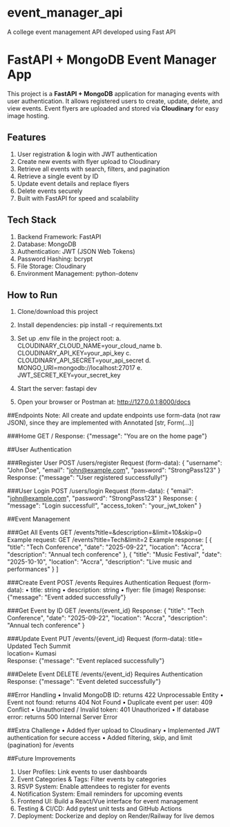 # event_manager_api
A college event management API developed using Fast API

# FastAPI + MongoDB Event Manager App
This project is a **FastAPI + MongoDB** application for managing events with user authentication. It allows registered users to create, update, delete, and view events. Event flyers are uploaded and stored via **Cloudinary** for easy image hosting.

## Features
1.	User registration & login with JWT authentication
2.	Create new events with flyer upload to Cloudinary
3.	Retrieve all events with search, filters, and pagination
4.	Retrieve a single event by ID
5.	Update event details and replace flyers
6.	Delete events securely
7.	Built with FastAPI for speed and scalability

## Tech Stack
1.	Backend Framework: FastAPI  
2.	Database: MongoDB  
3.	Authentication: JWT (JSON Web Tokens)  
4.	Password Hashing: bcrypt  
5.	File Storage: Cloudinary  
6.	Environment Management: python-dotenv  

## How to Run

1.	Clone/download this project
   
2.	Install dependencies: pip install -r requirements.txt
   
3.	Set up .env file in the project root:
a.	CLOUDINARY_CLOUD_NAME=your_cloud_name
b.	CLOUDINARY_API_KEY=your_api_key
c.	CLOUDINARY_API_SECRET=your_api_secret
d.	MONGO_URI=mongodb://localhost:27017
e.	JWT_SECRET_KEY=your_secret_key


4.	Start the server: fastapi dev
   
5.	Open your browser or Postman at:
http://127.0.0.1:8000/docs

##Endpoints
Note: All create and update endpoints use form-data (not raw JSON), since they are implemented with Annotated [str, Form(...)]

###Home
GET /
Response:
{"message": "You are on the home page"}

##User Authentication

###Register User
POST /users/register
Request (form-data):
{
  "username": "John Doe",
  "email": "john@example.com",
  "password": "StrongPass123"
}
Response:
{"message": "User registered successfully!"}

###User Login
POST /users/login
Request (form-data):
{
  "email": "john@example.com",
  "password": "StrongPass123"
}
Response:
{
  "message": "Login successful!",
  "access_token": "your_jwt_token"
}

##Event Management

###Get All Events
GET /events?title=&description=&limit=10&skip=0
Example request:
GET /events?title=Tech&limit=2
Example response:
[
  {
    "title": "Tech Conference",
    "date": "2025-09-22",
    "location": "Accra",
    "description": "Annual tech conference"
  },
  {
    "title": "Music Festival",
    "date": "2025-10-10",
    "location": "Accra",
    "description": "Live music and performances"
  }
]

###Create Event
POST /events
Requires Authentication
Request (form-data):
•	title: string
•	description: string
•	flyer: file (image)
Response:
{"message": "Event added successfully"}

###Get Event by ID
GET /events/{event_id}
Response:
{
  "title": "Tech Conference",
  "date": "2025-09-22",
  "location": "Accra",
  "description": "Annual tech conference"
}

###Update Event
PUT /events/{event_id}
Request (form-data):
title= Updated Tech Summit  
location= Kumasi  
Response:
{"message": "Event replaced successfully"}

###Delete Event
DELETE /events/{event_id}
Requires Authentication
Response:
{"message": "Event deleted successfully"}

##Error Handling
•	Invalid MongoDB ID: returns 422 Unprocessable Entity
•	Event not found: returns 404 Not Found
•	Duplicate event per user: 409 Conflict
•	Unauthorized / Invalid token: 401 Unauthorized
•	If database error: returns 500 Internal Server Error

##Extra Challenge
•	Added flyer upload to Cloudinary
•	Implemented JWT authentication for secure access
•	Added filtering, skip, and limit (pagination) for /events

##Future Improvements
1.	User Profiles: Link events to user dashboards
2.	Event Categories & Tags: Filter events by categories
3.	RSVP System: Enable attendees to register for events
4.	Notification System: Email reminders for upcoming events
5.	Frontend UI: Build a React/Vue interface for event management
6.	Testing & CI/CD: Add pytest unit tests and GitHub Actions
7.	Deployment: Dockerize and deploy on Render/Railway for live demos


